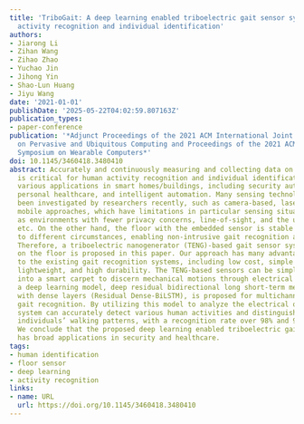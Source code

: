 ```yaml
---
title: 'TriboGait: A deep learning enabled triboelectric gait sensor system for human
  activity recognition and individual identification'
authors:
- Jiarong Li
- Zihan Wang
- Zihao Zhao
- Yuchao Jin
- Jihong Yin
- Shao-Lun Huang
- Jiyu Wang
date: '2021-01-01'
publishDate: '2025-05-22T04:02:59.807163Z'
publication_types:
- paper-conference
publication: '*Adjunct Proceedings of the 2021 ACM International Joint Conference
  on Pervasive and Ubiquitous Computing and Proceedings of the 2021 ACM International
  Symposium on Wearable Computers*'
doi: 10.1145/3460418.3480410
abstract: Accurately and continuously measuring and collecting data on human gait
  is critical for human activity recognition and individual identification, enabling
  various applications in smart homes/buildings, including security authentication,
  personal healthcare, and intelligent automation. Many sensing technologies have
  been investigated by researchers recently, such as camera-based, laser-based, and
  mobile approaches, which have limitations in particular sensing situations, such
  as environments with fewer privacy concerns, line-of-sight, and the use of wearables,
  etc. On the other hand, the floor with the embedded sensor is stable and robust
  to different circumstances, enabling non-intrusive gait recognition and human identification.
  Therefore, a triboelectric nanogenerator (TENG)-based gait sensor system installed
  on the floor is proposed in this paper. Our approach has many advantages in comparison
  to the existing gait recognition systems, including low cost, simple fabrication,
  lightweight, and high durability. The TENG-based sensors can be simply embedded
  into a smart carpet to discern mechanical motions through electrical signals. Furthermore,
  a deep learning model, deep residual bidirectional long short-term memory network
  with dense layers (Residual Dense-BiLSTM), is proposed for multichannel floor-based
  gait recognition. By utilizing this model to analyze the electrical outputs, our
  system can accurately detect various human activities and distinguish different
  individuals’ walking patterns, with a recognition rate over 98% and 97%, respectively.
  We conclude that the proposed deep learning enabled triboelectric gait sensor system
  has broad applications in security and healthcare.
tags:
- human identification
- floor sensor
- deep learning
- activity recognition
links:
- name: URL
  url: https://doi.org/10.1145/3460418.3480410
---
```

